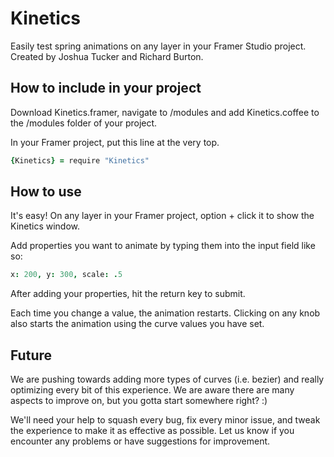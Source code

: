 # Kinetics
Easily test spring animations on any layer in your Framer Studio project. Created by Joshua Tucker and Richard Burton.

## How to include in your project
Download Kinetics.framer, navigate to /modules and add Kinetics.coffee to the /modules folder of your project.

In your Framer project, put this line at the very top.

```coffeescript
{Kinetics} = require "Kinetics"
```

## How to use
It's easy! On any layer in your Framer project, option + click it to show the Kinetics window.

Add properties you want to animate by typing them into the input field like so:

```coffeescript
x: 200, y: 300, scale: .5
```

After adding your properties, hit the return key to submit.

Each time you change a value, the animation restarts. Clicking on any knob also starts the animation using the curve values you have set.

## Future
We are pushing towards adding more types of curves (i.e. bezier) and really optimizing every bit of this experience. We are aware there are many aspects to improve on, but you gotta start somewhere right? :) 

We'll need your help to squash every bug, fix every minor issue, and tweak the experience to make it as effective as possible. Let us know if you encounter any problems or have suggestions for improvement.





